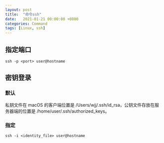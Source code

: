 ```yaml
---
layout: post
title:  "命令ssh"
date:   2021-01-21 00:00:00 +0800
categories: Command
tags: [Linux, ssh]
---
```


## 指定端口
```shell
ssh -p <port> user@hostname
```

## 密钥登录
### 默认
私钥文件在 macOS 的客户端位置是 /Users/wjj/.ssh/id_rsa，公钥文件存放在服务器端的位置是 /home/user/.ssh/authorized_keys。

### 指定
```shell
ssh -i <identity_file> user@hostname
```
